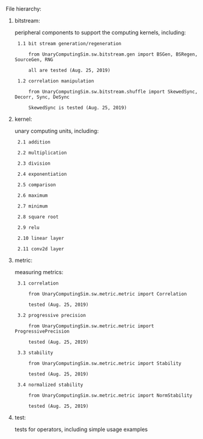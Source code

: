 File hierarchy:

1. bitstream:

    peripheral components to support the computing kernels, including:
    
        1.1 bit stream generation/regeneration
        
            from UnaryComputingSim.sw.bitstream.gen import BSGen, BSRegen, SourceGen, RNG
            
            all are tested (Aug. 25, 2019)
            
        1.2 correlation manipulation
        
            from UnaryComputingSim.sw.bitstream.shuffle import SkewedSync, Decorr, Sync, DeSync
            
            SkewedSync is tested (Aug. 25, 2019)
            
2. kernel:

    unary computing units, including:
    
        2.1 addition
        
        2.2 multiplication
        
        2.3 division
        
        2.4 exponentiation
        
        2.5 comparison
        
        2.6 maximum
        
        2.7 minimum
        
        2.8 square root
        
        2.9 relu
        
        2.10 linear layer
        
        2.11 conv2d layer
        
3. metric:

    measuring metrics:
    
        3.1 correlation
        
            from UnaryComputingSim.sw.metric.metric import Correlation
            
            tested (Aug. 25, 2019)
            
        3.2 progressive precision
        
            from UnaryComputingSim.sw.metric.metric import ProgressivePrecision
            
            tested (Aug. 25, 2019)
            
        3.3 stability
        
            from UnaryComputingSim.sw.metric.metric import Stability
            
            tested (Aug. 25, 2019)
            
        3.4 normalized stability
        
            from UnaryComputingSim.sw.metric.metric import NormStability
            
            tested (Aug. 25, 2019)
        
4. test:

    tests for operators, including simple usage examples
